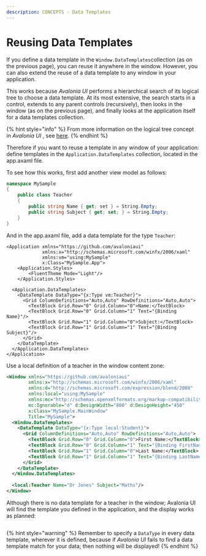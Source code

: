 ```yaml
---
description: CONCEPTS - Data Templates
---
```


# Reusing Data Templates

If you define a data template in the `Window.DataTemplates`collection (as on the previous page), you can reuse it anywhere in the window. However, you can also extend the reuse of a data template to any window in your application.&#x20;

This works because _Avalonia UI_ performs a hierarchical search of its logical tree to choose a data template. At its most extensive, the search starts in a control, extends to any parent controls (recursively), then looks in the window (as on the previous page), and finally looks at the application itself for a data templates collection.&#x20;

{% hint style="info" %}
From more information on the logical tree concept in _Avalonia UI_ , see [here](../ui-composition.md).
{% endhint %}

Therefore if you want to reuse a template in any window of your application: define templates in the `Application.DataTemplates` collection, located in the app.axaml file.

To see how this works, first add another view model as follows:

```csharp
namespace MySample
{
    public class Teacher
    {
        public string Name { get; set } = String.Empty;
        public string Subject { get; set; } = String.Empty;
    }
}
```

And in the app.axaml file, add a data template for the type `Teacher`:

```markup
<Application xmlns="https://github.com/avaloniaui"
             xmlns:x="http://schemas.microsoft.com/winfx/2006/xaml"
             xmlns:vm="using:MySample"
             x:Class="MySample.App">
    <Application.Styles>
        <FluentTheme Mode="Light"/>
    </Application.Styles>

  <Application.DataTemplates>
    <DataTemplate DataType="{x:Type vm:Teacher}">
      <Grid ColumnDefinitions="Auto,Auto" RowDefinitions="Auto,Auto">
        <TextBlock Grid.Row="0" Grid.Column="0">Name:</TextBlock>
        <TextBlock Grid.Row="0" Grid.Column="1" Text="{Binding Name}"/>
        <TextBlock Grid.Row="1" Grid.Column="0">Subject:</TextBlock>
        <TextBlock Grid.Row="1" Grid.Column="1" Text="{Binding Subject}"/>
      </Grid>
    </DataTemplate>
  </Application.DataTemplates>
</Application>
```

Use a local definition of a teacher in the window content zone:

```xml
<Window xmlns="https://github.com/avaloniaui"
        xmlns:x="http://schemas.microsoft.com/winfx/2006/xaml"
        xmlns:d="http://schemas.microsoft.com/expression/blend/2008"
        xmlns:local="using:MySample"
        xmlns:mc="http://schemas.openxmlformats.org/markup-compatibility/2006"
        mc:Ignorable="d" d:DesignWidth="800" d:DesignHeight="450"
        x:Class="MySample.MainWindow"
        Title="MySample">
  <Window.DataTemplates>
    <DataTemplate DataType="{x:Type local:Student}">
      <Grid ColumnDefinitions="Auto,Auto" RowDefinitions="Auto,Auto">
        <TextBlock Grid.Row="0" Grid.Column="0">First Name:</TextBlock>
        <TextBlock Grid.Row="0" Grid.Column="1" Text="{Binding FirstName}"/>
        <TextBlock Grid.Row="1" Grid.Column="0">Last Name:</TextBlock>
        <TextBlock Grid.Row="1" Grid.Column="1" Text="{Binding LastName}"/>
      </Grid>
    </DataTemplate>
  </Window.DataTemplates>
  
  <local:Teacher Name="Dr Jones" Subject="Maths"/>
</Window>
```

Although there is no data template for a teacher in the window; Avalonia UI will find the template you defined in the application, and the display works as planned:&#x20;

<figure><img src="../../.gitbook/assets/image (50).png" alt=""><figcaption></figcaption></figure>

{% hint style="warning" %}
Remember to specify a `DataType` in every data template, wherever it is defined, because if _Avalonia UI_ fails to find a data template match for your data; then nothing will be displayed!
{% endhint %}

>
